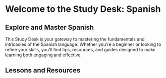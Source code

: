 # Welcome to the Study Desk: Spanish

## Explore and Master Spanish

This Study Desk is your gateway to mastering the fundamentals and intricacies of the Spanish language. Whether you're a beginner or looking to refine your skills, you'll find tips, resources, and guides designed to make learning both engaging and effective.

## Lessons and Resources
